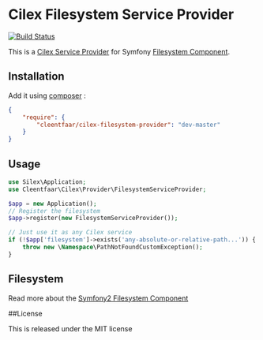 # Cilex Filesystem Service Provider

[![Build Status](https://secure.travis-ci.org/cleentfaar/CilexFilesystemServiceProvider.png?branch=master)](http://travis-ci.org/cleentfaar/CilexFilesystemServiceProvider)

This is a [Cilex Service Provider](http://cilex.github.com)
for Symfony [Filesystem Component](http://symfony.com/doc/master/components/filesystem.html).

## Installation

Add it using [composer](http://getcomposer.org/) :

```json
{
    "require": {
        "cleentfaar/cilex-filesystem-provider": "dev-master"
    }
}
```

## Usage

```php
use Silex\Application;
use Cleentfaar\Cilex\Provider\FilesystemServiceProvider;

$app = new Application();
// Register the filesystem
$app->register(new FilesystemServiceProvider());

// Just use it as any Cilex service
if (!$app['filesystem']->exists('any-absolute-or-relative-path...')) {
	throw new \Namespace\PathNotFoundCustomException();
}
```

## Filesystem

Read more about the [Symfony2 Filesystem Component](http://symfony.com/doc/current/components/filesystem.html)

##License

This is released under the MIT license
